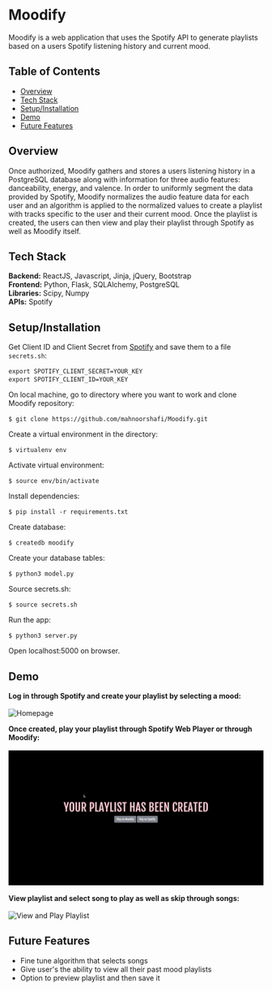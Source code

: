 # Moodify

Moodify is a web application that uses the Spotify API to generate playlists based on a users Spotify listening history and current mood.

## Table of Contents
* [Overview](#overview)<br/>
* [Tech Stack](#techstack)<br/>
* [Setup/Installation](#installation)<br/>
* [Demo](#demo)<br/>
* [Future Features](#future)

<a name="overview"/></a>
## Overview
Once authorized, Moodify gathers and stores a users listening history in a PostgreSQL database along with information for three audio features: danceability, energy, and valence. In order to uniformly segment the data provided by Spotify, Moodify normalizes the audio feature data for each user and an algorithm is applied to the normalized values to create a playlist with tracks specific to the user and their current mood. Once the playlist is created, the users can then view and play their playlist through Spotify as well as Moodify itself.

<a name="techstack"/></a>
## Tech Stack
**Backend:** ReactJS, Javascript, Jinja, jQuery, Bootstrap</br>
**Frontend:** Python, Flask, SQLAlchemy, PostgreSQL<br/>
**Libraries:** Scipy, Numpy<br/>
**APIs:** Spotify<br/>

<a name="installation"/></a>
## Setup/Installation
Get Client ID and Client Secret from [Spotify](https://developer.spotify.com/) and save them to a file `secrets.sh`:
```
export SPOTIFY_CLIENT_SECRET=YOUR_KEY
export SPOTIFY_CLIENT_ID=YOUR_KEY
```
On local machine, go to directory where you want to work and clone Moodify repository:
```
$ git clone https://github.com/mahnoorshafi/Moodify.git
```
Create a virtual environment in the directory:
```
$ virtualenv env
```
Activate virtual environment:
```
$ source env/bin/activate
```
Install dependencies:
```
$ pip install -r requirements.txt
```
Create database:
```
$ createdb moodify
```
Create your database tables:
```
$ python3 model.py
```
Source secrets.sh:
```
$ source secrets.sh
```
Run the app:
```
$ python3 server.py
```
Open localhost:5000 on browser.

<a name="demo"/></a>
## Demo
**Log in through Spotify and create your playlist by selecting a mood:**
<br/><br/>
![Homepage](/static/images/readme/homepage.gif)
<br/>

**Once created, play your playlist through Spotify Web Player or through Moodify:**
<br/><br/>
![Selecting Mood](/static/images/readme/created.gif)
<br/>

**View playlist and select song to play as well as skip through songs:**
<br/><br/>
![View and Play Playlist](/static/images/readme/playlist-player.gif)
<br/>

<a name="features"/></a>
## Future Features
* Fine tune algorithm that selects songs
* Give user's the ability to view all their past mood playlists
* Option to preview playlist and then save it